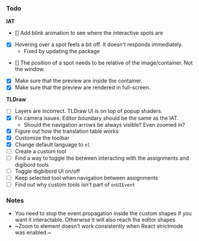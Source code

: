 ### Todo

**IAT**

- [] Add blink animation to see where the interactive spots are
- [x] Hovering over a spot feels a bit off. It doesn't responds immediately.
  - Fixed by updating the package
- [] The position of a spot needs to be relative of the image/container. Not the window.
- [x] Make sure that the preview are inside the container.
- [x] Make sure that the preview are rendered in full-screen.

**TLDraw**

- [ ] Layers are incorrect. TLDraw UI is on top of popup shaders.
- [x] Fix camera issues. Editor boundary should be the same as the IAT.
  - Should the navigation arrows be always visible? Even zoomed in?
- [x] Figure out how the translation table works
- [x] Customize the toolbar
- [x] Change default language to `nl`
- [ ] Create a custom tool
- [ ] Find a way to toggle the between interacting with the assignments and digibord tools
- [ ] Toggle digbibord UI on/off
- [ ] Keep selected tool when navigation between assignments
- [ ] Find out why custom tools isn't part of `onUIEvent`

### Notes

- You need to stop the event.propagation inside the custom shapes if you want it interactable. Otherwise it will also reach the editor shapes
- ~Zoom to element doesn't work consistently when React strictmode was enabled.~
